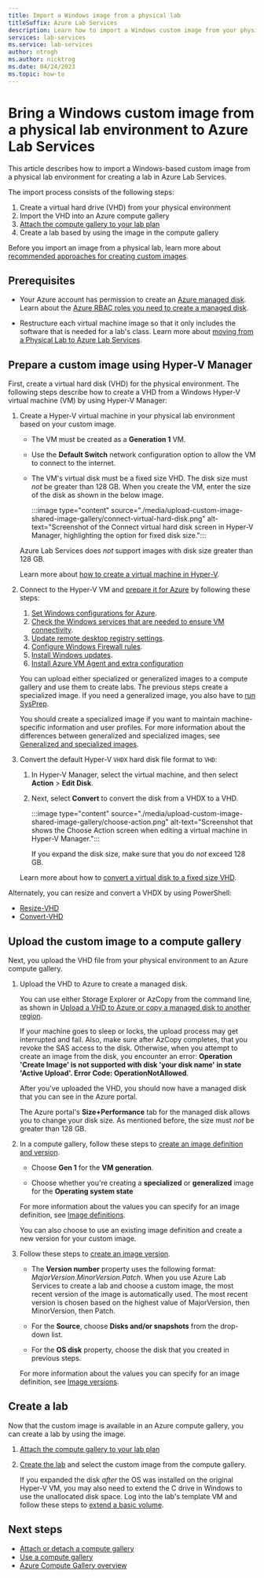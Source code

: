 ```yaml
---
title: Import a Windows image from a physical lab
titleSuffix: Azure Lab Services
description: Learn how to import a Windows custom image from your physical lab environment into Azure Lab Services.
services: lab-services
ms.service: lab-services
author: ntrogh
ms.author: nicktrog
ms.date: 04/24/2023
ms.topic: how-to
---
```


# Bring a Windows custom image from a physical lab environment to Azure Lab Services

This article describes how to import a Windows-based custom image from a physical lab environment for creating a lab in Azure Lab Services.

The import process consists of the following steps:

1. Create a virtual hard drive (VHD) from your physical environment
1. Import the VHD into an Azure compute gallery
1. [Attach the compute gallery to your lab plan](/azure/lab-services/how-to-attach-detach-shared-image-gallery)
1. Create a lab based by using the image in the compute gallery

Before you import an image from a physical lab, learn more about [recommended approaches for creating custom images](approaches-for-custom-image-creation.md).

## Prerequisites

- Your Azure account has permission to create an [Azure managed disk](/azure/virtual-machines/managed-disks-overview). Learn about the [Azure RBAC roles you need to create a managed disk](/azure/virtual-machines/windows/disks-upload-vhd-to-managed-disk-powershell#assign-rbac-role).

- Restructure each virtual machine image so that it only includes the software that is needed for a lab's class. Learn more about [moving from a Physical Lab to Azure Lab Services](./concept-migrating-physical-labs.md).

## Prepare a custom image using Hyper-V Manager

First, create a virtual hard disk (VHD) for the physical environment. The following steps describe how to create a VHD from a Windows Hyper-V virtual machine (VM) by using Hyper-V Manager:

1. Create a Hyper-V virtual machine in your physical lab environment based on your custom image.

    - The VM must be created as a **Generation 1** VM.
    - Use the **Default Switch** network configuration option to allow the VM to connect to the internet.
    - The VM's virtual disk must be a fixed size VHD. The disk size must *not* be greater than 128 GB. When you create the VM, enter the size of the disk as shown in the below image.

        :::image type="content" source="./media/upload-custom-image-shared-image-gallery/connect-virtual-hard-disk.png" alt-text="Screenshot of the Connect virtual hard disk screen in Hyper-V Manager, highlighting the option for fixed disk size.":::

    Azure Lab Services does *not* support images with disk size greater than 128 GB.

    Learn more about [how to create a virtual machine in Hyper-V](/windows-server/virtualization/hyper-v/get-started/create-a-virtual-machine-in-hyper-v).

1. Connect to the Hyper-V VM and [prepare it for Azure](/azure/virtual-machines/windows/prepare-for-upload-vhd-image) by following these steps:

    1. [Set Windows configurations for Azure](/azure/virtual-machines/windows/prepare-for-upload-vhd-image#set-windows-configurations-for-azure).
    1. [Check the Windows services that are needed to ensure VM connectivity](/azure/virtual-machines/windows/prepare-for-upload-vhd-image#check-the-windows-services).
    1. [Update remote desktop registry settings](/azure/virtual-machines/windows/prepare-for-upload-vhd-image#update-remote-desktop-registry-settings).
    1. [Configure Windows Firewall rules](/azure/virtual-machines/windows/prepare-for-upload-vhd-image#configure-windows-firewall-rules).
    1. [Install Windows updates](/azure/virtual-machines/windows/prepare-for-upload-vhd-image).
    1. [Install Azure VM Agent and extra configuration](/azure/virtual-machines/windows/prepare-for-upload-vhd-image#complete-the-recommended-configurations)

    You can upload either specialized or generalized images to a compute gallery and use them to create labs. The previous steps create a specialized image. If you need a generalized image, you also have to [run SysPrep](/azure/virtual-machines/windows/prepare-for-upload-vhd-image#determine-when-to-use-sysprep). 

    You should create a specialized image if you want to maintain machine-specific information and user profiles.  For more information about the differences between generalized and specialized images, see [Generalized and specialized images](/azure/virtual-machines/shared-image-galleries#generalized-and-specialized-images).

1. Convert the default Hyper-V `VHDX` hard disk file format to `VHD`:

    1. In Hyper-V Manager, select the virtual machine, and then select **Action** > **Edit Disk**.

    1. Next, select **Convert** to convert the disk from a VHDX to a VHD.

		:::image type="content" source="./media/upload-custom-image-shared-image-gallery/choose-action.png" alt-text="Screenshot that shows the Choose Action screen when editing a virtual machine in Hyper-V Manager.":::

        If you expand the disk size, make sure that you do *not* exceed 128 GB.

    Learn more about how to [convert a virtual disk to a fixed size VHD](/azure/virtual-machines/windows/prepare-for-upload-vhd-image#convert-the-virtual-disk-to-a-fixed-size-vhd).

Alternately, you can resize and convert a VHDX by using PowerShell:

- [Resize-VHD](/powershell/module/hyper-v/resize-vhd)
- [Convert-VHD](/powershell/module/hyper-v/convert-vhd)

## Upload the custom image to a compute gallery

Next, you upload the VHD file from your physical environment to an Azure compute gallery.

1. Upload the VHD to Azure to create a managed disk.

    You can use either Storage Explorer or AzCopy from the command line, as shown in [Upload a VHD to Azure or copy a managed disk to another region](/azure/virtual-machines/windows/disks-upload-vhd-to-managed-disk-powershell).

    If your machine goes to sleep or locks, the upload process may get interrupted and fail.  Also, make sure after AzCopy completes, that you revoke the SAS access to the disk.  Otherwise, when you attempt to create an image from the disk, you encounter an error: **Operation 'Create Image' is not supported with disk 'your disk name' in state 'Active Upload'.  Error Code: OperationNotAllowed**.

    After you've uploaded the VHD, you should now have a managed disk that you can see in the Azure portal.

    The Azure portal's **Size+Performance** tab for the managed disk allows you to change your disk size. As mentioned before, the size must *not* be greater than 128 GB.

1. In a compute gallery, follow these steps to [create an image definition and version](/azure/virtual-machines/image-version).

     - Choose **Gen 1** for the **VM generation**.

     - Choose whether you're creating a **specialized** or **generalized** image for the **Operating system state**

    For more information about the values you can specify for an image definition, see [Image definitions](/azure/virtual-machines/shared-image-galleries#image-definitions).

    You can also choose to use an existing image definition and create a new version for your custom image.

1. Follow these steps to [create an image version](/azure/virtual-machines/image-version).

    - The **Version number** property uses the following format: *MajorVersion.MinorVersion.Patch*.  When you use Azure Lab Services to create a lab and choose a custom image, the most recent version of the image is automatically used.  The most recent version is chosen based on the highest value of MajorVersion, then MinorVersion, then Patch.

    - For the **Source**, choose **Disks and/or snapshots** from the drop-down list.

    - For the **OS disk** property, choose the disk that you created in previous steps.

    For more information about the values you can specify for an image definition, see [Image versions](/azure/virtual-machines/shared-image-galleries#image-versions).

## Create a lab

Now that the custom image is available in an Azure compute gallery, you can create a lab by using the image.

1. [Attach the compute gallery to your lab plan](./how-to-attach-detach-shared-image-gallery.md)

1. [Create the lab](tutorial-setup-lab.md) and select the custom image from the compute gallery.

    If you expanded the disk *after* the OS was installed on the original Hyper-V VM, you may also need to extend the C drive in Windows to use the unallocated disk space. Log into the lab's template VM and follow these steps to [extend a basic volume](/windows-server/storage/disk-management/extend-a-basic-volume).

## Next steps

- [Attach or detach a compute gallery](how-to-attach-detach-shared-image-gallery.md)
- [Use a compute gallery](how-to-use-shared-image-gallery.md)
- [Azure Compute Gallery overview](/azure/virtual-machines/shared-image-galleries)
